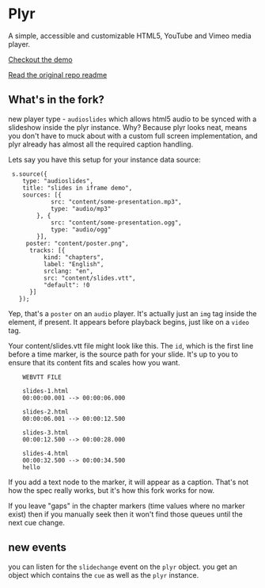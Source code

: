 # Plyr
A simple, accessible and customizable HTML5, YouTube and Vimeo media player.

[Checkout the demo](https://plyr.io)

[Read the original repo readme](https://github.com/Selz/plyr/readme.md)

## What's in the fork?

new player type - `audioslides` which allows html5 audio to be synced with a slideshow inside the plyr instance. Why? Because plyr looks neat, means you don't have to muck about with a custom full screen implementation, and plyr already has almost all the required caption handling.

Lets say you have this setup for your instance data source:

     s.source({
        type: "audioslides",
        title: "slides in iframe demo",
        sources: [{
                src: "content/some-presentation.mp3",
                type: "audio/mp3"
            }, {
                src: "content/some-presentation.ogg",
                type: "audio/ogg"
            }],
         poster: "content/poster.png",
          tracks: [{
              kind: "chapters",
              label: "English",
              srclang: "en",
              src: "content/slides.vtt",
              "default": !0
          }]
       });

Yep, that's a `poster` on an `audio` player. It's actually just an `img` tag inside the element, if present. It appears before playback begins, just like on a `video` tag.

Your content/slides.vtt file might look like this. The `id`, which is the first line before a time marker, is the source path for your slide. It's up to you to ensure that its content fits and scales how you want.

        WEBVTT FILE

        slides-1.html
        00:00:00.001 --> 00:00:06.000

        slides-2.html
        00:00:06.001 --> 00:00:12.500

        slides-3.html
        00:00:12.500 --> 00:00:28.000

        slides-4.html
        00:00:32.500 --> 00:00:34.500
        hello

If you add a text node to the marker, it will appear as a caption. That's not how the spec really works, but it's how this fork works for now.

If you leave "gaps" in the chapter markers (time values where no marker exist) then if you manually seek then it won't find those queues until the next cue change.

## new events

you can listen for the `slidechange` event on the `plyr` object. you get an object which contains the `cue` as well as the `plyr` instance.
